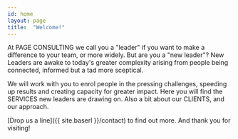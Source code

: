 ```yaml
---
id: home
layout: page
title:  "Welcome!"
---
```


At PAGE CONSULTING we call you a "leader" if you want to make a difference to your team, or more widely. But are you a "new leader"? New Leaders are awake to today's greater complexity arising from people being connected, informed but a tad more sceptical. 

We will work with you to enrol people in the pressing challenges, speeding up results and creating capacity for greater impact. Here you will find the SERVICES new leaders are drawing on. Also a bit about our CLIENTS, and our approach. 

[Drop us a line]({{ site.baserl }}/contact) to find out more. And thank you for visiting! 


